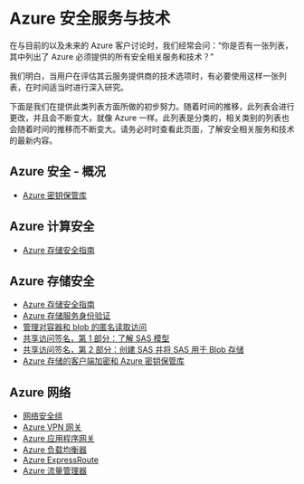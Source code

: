 <properties
   pageTitle="Azure 安全服务与技术 | Microsoft Azure"
   description="本文提供了一个包含 Azure 安全服务与技术的特选列表。"
   services="security"
   documentationCenter="na"
   authors="LingChen"
   manager="langyun"
   editor="Lingche"/>  


<tags
   ms.service="security"
   ms.devlang="na"
   ms.topic="article"
   ms.tgt_pltfrm="na"
   ms.workload="na"
   ms.date="08/09/2016"
   wacn.date="10/31/2016"
   ms.author="lingche"/>  


# Azure 安全服务与技术

在与目前的以及未来的 Azure 客户讨论时，我们经常会问：“你是否有一张列表，其中列出了 Azure 必须提供的所有安全相关服务和技术？”
 
我们明白，当用户在评估其云服务提供商的技术选项时，有必要使用这样一张列表，在时间适当时进行深入研究。

下面是我们在提供此类列表方面所做的初步努力。随着时间的推移，此列表会进行更改，并且会不断变大，就像 Azure 一样。此列表是分类的，相关类别的列表也会随着时间的推移而不断变大。请务必时时查看此页面，了解安全相关服务和技术的最新内容。

## Azure 安全 - 概况
- [Azure 密钥保管库](../key-vault/key-vault-whatis.md)

## Azure 计算安全
- [Azure 存储安全指南](../storage/storage-security-guide.md)

## Azure 存储安全
- [Azure 存储安全指南](../storage/storage-security-guide.md)
- [Azure 存储服务身份验证](https://msdn.microsoft.com/zh-cn/library/azure/dd179428.aspx)
- [管理对容器和 blob 的匿名读取访问](../storage/storage-manage-access-to-resources.md)
- [共享访问签名，第 1 部分：了解 SAS 模型](../storage/storage-dotnet-shared-access-signature-part-1.md)
- [共享访问签名，第 2 部分：创建 SAS 并将 SAS 用于 Blob 存储](https://www.azure.cn/documentation/articles/storage-dotnet-shared-access-signature-part-2.md)
- [Azure 存储的客户端加密和 Azure 密钥保管库](../storage/storage-client-side-encryption.md)

## Azure 网络
- [网络安全组](../virtual-network/virtual-networks-nsg.md)
- [Azure VPN 网关](../vpn-gateway/vpn-gateway-about-vpngateways.md)
- [Azure 应用程序网关](../application-gateway/application-gateway-introduction.md)
- [Azure 负载均衡器](../load-balancer/load-balancer-overview.md)
- [Azure ExpressRoute](../expressroute/expressroute-introduction.md)
- [Azure 流量管理器](../traffic-manager/traffic-manager-overview.md)

<!---HONumber=Mooncake_1024_2016-->